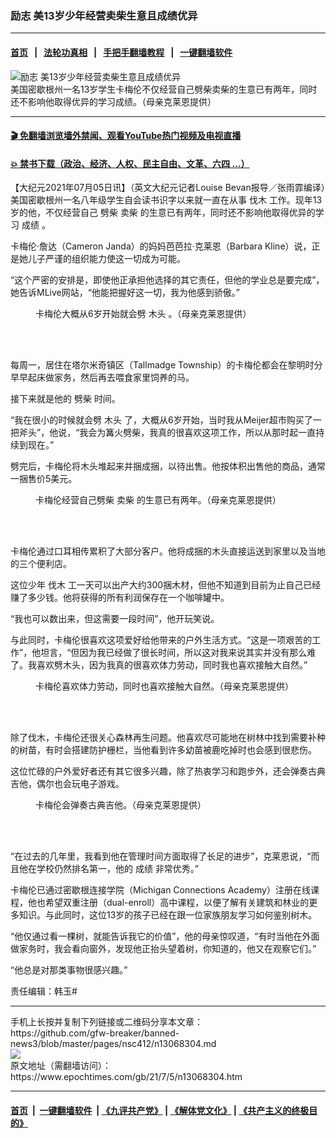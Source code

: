 ### 励志 美13岁少年经营卖柴生意且成绩优异
------------------------

#### [首页](https://github.com/gfw-breaker/banned-news3/blob/master/README.md) &nbsp;&nbsp;|&nbsp;&nbsp; [法轮功真相](https://github.com/begood0513/basic/blob/master/README.md)  &nbsp;&nbsp;|&nbsp;&nbsp; [手把手翻墙教程](https://github.com/gfw-breaker/guides/wiki)  &nbsp;&nbsp;|&nbsp;&nbsp; [一键翻墙软件](https://github.com/gfw-breaker/nogfw/blob/master/README.md)  



<div><img alt="励志 美13岁少年经营卖柴生意且成绩优异" class="attachment-djy_600_400 size-djy_600_400 wp-post-image" src="https://i.epochtimes.com/assets/uploads/2021/07/id13068332-Cameron_web-879-4-1200x720-600x400.jpg"/>
<div class="caption">
 美国密歇根州一名13岁学生卡梅伦不仅经营自己劈柴卖柴的生意已有两年，同时还不影响他取得优异的学习成绩。（母亲克莱恩提供）
</div></div><hr/>

#### [ 🎬  免翻墙浏览墙外禁闻、观看YouTube热门视频及电视直播](https://github.com/gfw-breaker/HelloWorld)

#### [ 💥  禁书下载（政治、经济、人权、民主自由、文革、六四 ...）](https://github.com/gfw-breaker/books/blob/master/README.md)

<div><p>
 【大纪元2021年07月05日讯】（英文大纪元记者Louise Bevan报导／张雨霏编译）美国密歇根州一名八年级学生自会读书识字以来就一直在从事
 <ok href="https://www.epochtimes.com/gb/tag/%E4%BC%90%E6%9C%A8.html">
  伐木
 </ok>
 工作。现年13岁的他，不仅经营自己
 <ok href="https://www.epochtimes.com/gb/tag/%E5%8A%88%E6%9F%B4.html">
  劈柴
 </ok>
 <ok href="https://www.epochtimes.com/gb/tag/%E5%8D%96%E6%9F%B4.html">
  卖柴
 </ok>
 的生意已有两年，同时还不影响他取得优异的学习
 <ok href="https://www.epochtimes.com/gb/tag/%E6%88%90%E7%BB%A9.html">
  成绩
 </ok>
 。
</p>
<p>
 卡梅伦‧詹达（Cameron Janda）的妈妈芭芭拉‧克莱恩（Barbara Kline）说，正是她儿子严谨的组织能力使这一切成为可能。
</p>
<p>
 “这个严密的安排是，即使他正承担他选择的其它责任，但他的学业总是要完成”，她告诉MLive网站，“他能把握好这一切，我为他感到骄傲。”
</p>
<figure aria-describedby="caption-attachment-13068333" class="wp-caption aligncenter" id="attachment_13068333" style="width: 501px">
 <ok href="https://i.epochtimes.com/assets/uploads/2021/07/id13068333-Cameron_5.jpg" target="_blank">
  <img alt="" class="wp-image-13068333" src="https://i.epochtimes.com/assets/uploads/2021/07/id13068333-Cameron_5.jpg"/>
 </ok>
 <br/><figcaption class="wp-caption-text" id="caption-attachment-13068333">
  卡梅伦大概从6岁开始就会劈
  <ok href="https://www.epochtimes.com/gb/tag/%E6%9C%A8%E5%A4%B4.html">
   木头
  </ok>
  。（母亲克莱恩提供）
 </figcaption><br/>
</figure><br/>
<p>
 每周一，居住在塔尔米奇镇区（Tallmadge Township）的卡梅伦都会在黎明时分早早起床做家务，然后再去喂食家里饲养的马。
</p>
<p>
 接下来就是他的
 <ok href="https://www.epochtimes.com/gb/tag/%E5%8A%88%E6%9F%B4.html">
  劈柴
 </ok>
 时间。
</p>
<p>
 “我在很小的时候就会劈
 <ok href="https://www.epochtimes.com/gb/tag/%E6%9C%A8%E5%A4%B4.html">
  木头
 </ok>
 了，大概从6岁开始，当时我从Meijer超市购买了一把斧头”，他说，“我会为篝火劈柴，我真的很喜欢这项工作，所以从那时起一直持续到现在。”
</p>
<p>
 劈完后，卡梅伦将木头堆起来并捆成捆，以待出售。他按体积出售他的商品，通常一捆售价5美元。
</p>
<figure aria-describedby="caption-attachment-13068334" class="wp-caption aligncenter" id="attachment_13068334" style="width: 602px">
 <ok href="https://i.epochtimes.com/assets/uploads/2021/07/id13068334-Cameron_2-1200x900.jpg" target="_blank">
  <img alt="" class="wp-image-13068334" src="https://i.epochtimes.com/assets/uploads/2021/07/id13068334-Cameron_2-1200x900.jpg"/>
 </ok>
 <br/><figcaption class="wp-caption-text" id="caption-attachment-13068334">
  卡梅伦经营自己劈柴
  <ok href="https://www.epochtimes.com/gb/tag/%E5%8D%96%E6%9F%B4.html">
   卖柴
  </ok>
  的生意已有两年。（母亲克莱恩提供）
 </figcaption><br/>
</figure><br/>
<p>
 卡梅伦通过口耳相传累积了大部分客户。他将成捆的木头直接运送到家里以及当地的三个便利店。
</p>
<p>
 这位少年
 <ok href="https://www.epochtimes.com/gb/tag/%E4%BC%90%E6%9C%A8.html">
  伐木
 </ok>
 工一天可以出产大约300捆木材，但他不知道到目前为止自己已经赚了多少钱。他将获得的所有利润保存在一个咖啡罐中。
</p>
<p>
 “我也可以数出来，但这需要一段时间”，他开玩笑说。
</p>
<p>
 与此同时，卡梅伦很喜欢这项爱好给他带来的户外生活方式。“这是一项艰苦的工作”，他坦言，“但因为我已经做了很长时间，所以这对我来说其实并没有那么难了。我喜欢劈木头，因为我真的很喜欢体力劳动，同时我也喜欢接触大自然。”
</p>
<figure aria-describedby="caption-attachment-13068336" class="wp-caption aligncenter" id="attachment_13068336" style="width: 598px">
 <ok href="https://i.epochtimes.com/assets/uploads/2021/07/id13068336-Cameron_4-1200x1017.jpg" target="_blank">
  <img alt="" class="wp-image-13068336" src="https://i.epochtimes.com/assets/uploads/2021/07/id13068336-Cameron_4-1200x1017.jpg"/>
 </ok>
 <br/><figcaption class="wp-caption-text" id="caption-attachment-13068336">
  卡梅伦喜欢体力劳动，同时也喜欢接触大自然。（母亲克莱恩提供）
 </figcaption><br/>
</figure><br/>
<p>
 除了伐木，卡梅伦还很关心森林再生问题。他喜欢尽可能地在树林中找到需要补种的树苗，有时会搭建防护栅栏，当他看到许多幼苗被鹿吃掉时也会感到很悲伤。
</p>
<p>
 这位忙碌的户外爱好者还有其它很多兴趣，除了热衷学习和跑步外，还会弹奏古典吉他，偶尔也会玩电子游戏。
</p>
<figure aria-describedby="caption-attachment-13068335" class="wp-caption aligncenter" id="attachment_13068335" style="width: 601px">
 <ok href="https://i.epochtimes.com/assets/uploads/2021/07/id13068335-Cameron_3-1200x1017.jpg" target="_blank">
  <img alt="" class="wp-image-13068335" src="https://i.epochtimes.com/assets/uploads/2021/07/id13068335-Cameron_3-1200x1017.jpg"/>
 </ok>
 <br/><figcaption class="wp-caption-text" id="caption-attachment-13068335">
  卡梅伦会弹奏古典吉他。（母亲克莱恩提供）
 </figcaption><br/>
</figure><br/>
<p>
 “在过去的几年里，我看到他在管理时间方面取得了长足的进步”，克莱恩说，“而且他在学校仍然排名第一，他的
 <ok href="https://www.epochtimes.com/gb/tag/%E6%88%90%E7%BB%A9.html">
  成绩
 </ok>
 非常优秀。”
</p>
<p>
 卡梅伦已通过密歇根连接学院（Michigan Connections Academy）注册在线课程，他也希望双重注册（dual-enroll）高中课程，以便了解有关建筑和林业的更多知识。与此同时，这位13岁的孩子已经在跟一位家族朋友学习如何鉴别树木。
</p>
<p>
 “他仅通过看一棵树，就能告诉我它的价值”，他的母亲惊叹道，“有时当他在外面做家务时，我会看向窗外，发现他正抬头望着树，你知道的，他又在观察它们。”
</p>
<p>
 “他总是对那类事物很感兴趣。”
</p>
<p>
 责任编辑：韩玉#
</p>
</div>
<hr/>
手机上长按并复制下列链接或二维码分享本文章：<br/>
https://github.com/gfw-breaker/banned-news3/blob/master/pages/nsc412/n13068304.md <br/>
<a href='https://github.com/gfw-breaker/banned-news3/blob/master/pages/nsc412/n13068304.md'><img src='https://github.com/gfw-breaker/banned-news3/blob/master/pages/nsc412/n13068304.md.png'/></a> <br/>
原文地址（需翻墙访问）：https://www.epochtimes.com/gb/21/7/5/n13068304.htm


------------------------
#### [首页](https://github.com/gfw-breaker/banned-news3/blob/master/README.md) &nbsp;|&nbsp; [一键翻墙软件](https://github.com/gfw-breaker/nogfw/blob/master/README.md) &nbsp;| [《九评共产党》](https://github.com/gfw-breaker/9ping.md/blob/master/README.md#九评之一评共产党是什么) | [《解体党文化》](https://github.com/gfw-breaker/jtdwh.md/blob/master/README.md) | [《共产主义的终极目的》](https://github.com/gfw-breaker/gczydzjmd.md/blob/master/README.md)


<img src='http://gfw-breaker.win/banned-news3/pages/nsc412/n13068304.md' width='0px' height='0px'/>